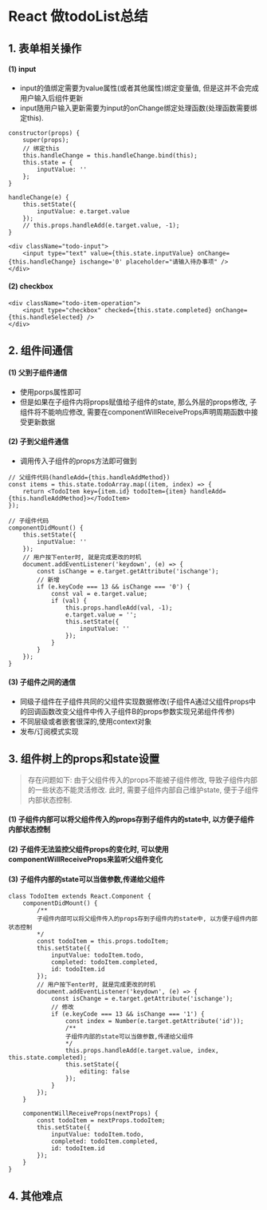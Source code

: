 # React 做todoList总结

## 1. 表单相关操作
#### (1) input
- input的值绑定需要为value属性(或者其他属性)绑定变量值, 但是这并不会完成用户输入后组件更新
- input随用户输入更新需要为input的onChange绑定处理函数(处理函数需要绑定this).
```
constructor(props) {
    super(props);
    // 绑定this
    this.handleChange = this.handleChange.bind(this);
    this.state = {
        inputValue: ''
    };
}

handleChange(e) {
    this.setState({
        inputValue: e.target.value
    });
    // this.props.handleAdd(e.target.value, -1);
}

<div className="todo-input">
    <input type="text" value={this.state.inputValue} onChange={this.handleChange} ischange='0' placeholder="请输入待办事项" />
</div>
```
#### (2) checkbox
```
<div className="todo-item-operation">
    <input type="checkbox" checked={this.state.completed} onChange={this.handleSelected} />
</div>
```
## 2. 组件间通信
#### (1) 父到子组件通信
- 使用porps属性即可
- 但是如果在子组件内将props赋值给子组件的state, 那么外层的props修改, 子组件将不能响应修改, 需要在componentWillReceiveProps声明周期函数中接受更新数据
#### (2) 子到父组件通信
- 调用传入子组件的props方法即可做到
```
// 父组件代码(handleAdd={this.handleAddMethod})
const items = this.state.todoArray.map((item, index) => {
    return <TodoItem key={item.id} todoItem={item} handleAdd={this.handleAddMethod}></TodoItem>
});

// 子组件代码
componentDidMount() {
    this.setState({
        inputValue: ''
    });
    // 用户按下enter时, 就是完成更改的时机
    document.addEventListener('keydown', (e) => {
        const isChange = e.target.getAttribute('ischange');
        // 新增
        if (e.keyCode === 13 && isChange === '0') {
            const val = e.target.value;
            if (val) {
                this.props.handleAdd(val, -1);
                e.target.value = '';
                this.setState({
                    inputValue: ''
                });
            }
        }
    });
}
```
#### (3) 子组件之间的通信
- 同级子组件在子组件共同的父组件实现数据修改(子组件A通过父组件props中的回调函数改变父组件中传入子组件B的props参数实现兄弟组件传参)
- 不同层级或者嵌套很深的,使用context对象
- 发布/订阅模式实现

## 3. 组件树上的props和state设置
> 存在问题如下: 由于父组件传入的props不能被子组件修改, 导致子组件内部的一些状态不能灵活修改. 此时, 需要子组件内部自己维护state, 便于子组件内部状态控制.
#### (1) 子组件内部可以将父组件传入的props存到子组件内的state中, 以方便子组件内部状态控制
#### (2) 子组件无法监控父组件props的变化时, 可以使用componentWillReceiveProps来监听父组件变化
#### (3) 子组件内部的state可以当做参数,传递给父组件
```
class TodoItem extends React.Component {
    componentDidMount() {
        /**
        子组件内部可以将父组件传入的props存到子组件内的state中, 以方便子组件内部状态控制
        */
        const todoItem = this.props.todoItem;
        this.setState({
            inputValue: todoItem.todo,
            completed: todoItem.completed,
            id: todoItem.id
        });
        // 用户按下enter时, 就是完成更改的时机
        document.addEventListener('keydown', (e) => {
            const isChange = e.target.getAttribute('ischange');
            // 修改
            if (e.keyCode === 13 && isChange === '1') {
                const index = Number(e.target.getAttribute('id'));
                /**
                子组件内部的state可以当做参数,传递给父组件
                */
                this.props.handleAdd(e.target.value, index, this.state.completed);
                this.setState({
                    editing: false
                });
            }
        });
    }

    componentWillReceiveProps(nextProps) {
        const todoItem = nextProps.todoItem;
        this.setState({
            inputValue: todoItem.todo,
            completed: todoItem.completed,
            id: todoItem.id
        });
    }
}
```

## 4. 其他难点